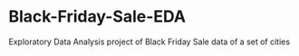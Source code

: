 # Black-Friday-Sale-EDA
Exploratory Data Analysis project of Black Friday Sale data of a set of cities
